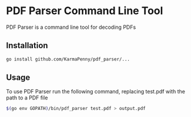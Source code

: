 # PDF Parser Command Line Tool
PDF Parser is a command line tool for decoding PDFs

## Installation
```bash
go install github.com/KarmaPenny/pdf_parser/...
```

## Usage
To use PDF Parser run the following command, replacing test.pdf with the path to a PDF file
```bash
$(go env GOPATH)/bin/pdf_parser test.pdf > output.pdf
```
